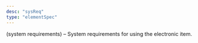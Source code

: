 ```yaml
---
desc: "sysReq"
type: "elementSpec"
---
```


(system requirements) – System requirements for using the electronic item.